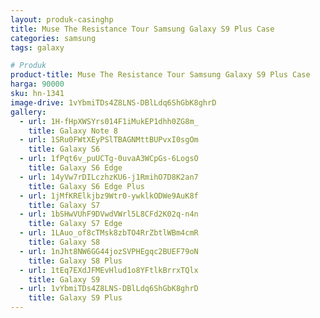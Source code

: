 ```yaml
---
layout: produk-casinghp
title: Muse The Resistance Tour Samsung Galaxy S9 Plus Case
categories: samsung
tags: galaxy

# Produk
product-title: Muse The Resistance Tour Samsung Galaxy S9 Plus Case
harga: 90000
sku: hn-1341
image-drive: 1vYbmiTDs4Z8LNS-DBlLdq6ShGbK8ghrD
gallery:
  - url: 1H-fHpXWSYrs014F1iMukEP1dhh0ZG8m_
    title: Galaxy Note 8
  - url: 1SRu0FWtXEyPSlTBAGNMttBUPvxI0sgOm
    title: Galaxy S6
  - url: 1fPqt6v_puUCTg-0uvaA3WCpGs-6LogsO
    title: Galaxy S6 Edge
  - url: 14yVw7rDILczhzKU6-j1RmihO7D8K2an7
    title: Galaxy S6 Edge Plus
  - url: 1jMfKRElkjbz9Wtr0-ywklkODWe9AuK8f
    title: Galaxy S7
  - url: 1bSHwVUhF9DVwdVWrl5L8CFd2K02q-n4n
    title: Galaxy S7 Edge
  - url: 1LAuo_of8cTMsk8zbTO4RrZbtlWBm4cmR
    title: Galaxy S8
  - url: 1nJht8NW6GG44jozSVPHEgqc2BUEF79oN
    title: Galaxy S8 Plus
  - url: 1tEq7EXdJFMEvHlud1o8YFtlkBrrxTQlx
    title: Galaxy S9
  - url: 1vYbmiTDs4Z8LNS-DBlLdq6ShGbK8ghrD
    title: Galaxy S9 Plus
---
```

